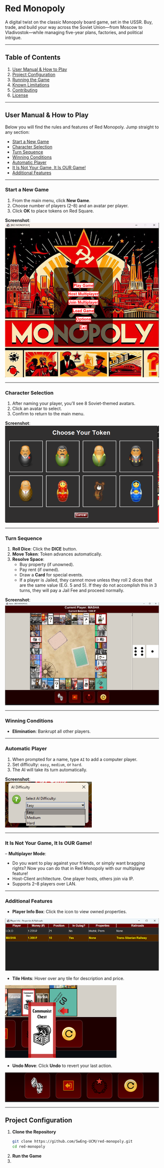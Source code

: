 # Red Monopoly

A digital twist on the classic Monopoly board game, set in the USSR. Buy, trade, and build your way across the Soviet Union—from Moscow to Vladivostok—while managing five-year plans, factories, and political intrigue.

---

## Table of Contents

1. [User Manual & How to Play](#user-manual--how-to-play)  
2. [Project Configuration](#project-configuration)  
3. [Running the Game](#running-the-game)  
4. [Known Limitations](#known-limitations)  
5. [Contributing](#contributing)  
6. [License](#license)  

---

## User Manual & How to Play

Below you will find the rules and features of Red Monopoly. Jump straight to any section:

- [Start a New Game](#start-a-new-game)  
- [Character Selection](#character-selection)  
- [Turn Sequence](#turn-sequence)  
- [Winning Conditions](#winning-conditions)  
- [Automatic Player](#automatic-player)  
- [It Is Not Your Game, It Is OUR Game!](#it-is-not-your-game-it-is-our-game)  
- [Additional Features](#additional-features)  

---

### Start a New Game

1. From the main menu, click **New Game**.  
2. Choose number of players (2–8) and an avatar per player.  
3. Click **OK** to place tokens on Red Square.

**Screenshot**:  
![Start a New Game](docs/screenshots/RM1.png)

---

### Character Selection

1. After naming your player, you’ll see 8 Soviet-themed avatars.  
2. Click an avatar to select.  
3. Confirm to return to the main menu.

**Screenshot**:  
![Character Selection](docs/screenshots/CHARACTERSCREEN.png)

---

### Turn Sequence

1. **Roll Dice**: Click the **DICE** button.  
2. **Move Token**: Token advances automatically.  
3. **Resolve Space**:  
   - Buy property (if unowned).  
   - Pay rent (if owned).  
   - Draw a **Card** for special events.
   - If a player is Jailed, they cannot move unless they roll 2 dices that are the same value (E.G. 5 and 5). If they do not accomplish this in 3 turns, they will pay a Jail Fee and proceed normally.

**Screenshot**:  
![Turn Sequence](docs/screenshots/RMGame.png)

---

### Winning Conditions

- **Elimination**: Bankrupt all other players.  

---

### Automatic Player

1. When prompted for a name, type `AI` to add a computer player.  
2. Set difficulty: `easy`, `medium`, or `hard`.  
3. The AI will take its turn automatically.

**Screenshot**:  
![Automatic Player](docs/screenshots/RMAI.png)

---

### It Is Not Your Game, It Is OUR Game!

– **Multiplayer Mode**:  
  - Do you want to play against your friends, or simply want bragging rights? Now you can do that in Red Monopoly with our multiplayer feature!
  - Host-Client architecture. One player hosts, others join via IP.  
  - Supports 2–8 players over LAN.

---

### Additional Features

- **Player Info Box**: Click the icon to view owned properties.
  

![Player Info Box](docs/screenshots/PlayerInfo.png)  

- **Tile Hints**: Hover over any tile for description and price.

![Tile Hints](docs/screenshots/RMMouseOver.png)  

- **Undo Move**: Click **Undo** to revert your last action.

![Undo Button](docs/screenshots/playerinfobutton.png)

---
## Project Configuration

1. **Clone the Repository**  
   ```bash
   git clone https://github.com/SwEng-UCM/red-monopoly.git
   cd red-monopoly

2. **Run the Game**
3. 
